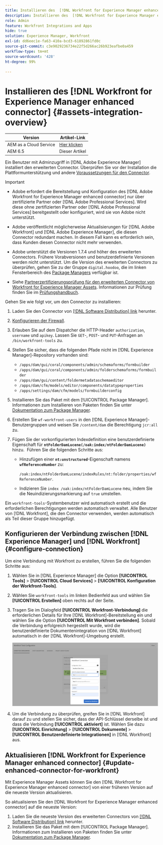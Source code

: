 ```yaml
---
title: Installieren des  [!DNL Workfront for Experience Manager enhanced connector]
description: Installieren des  [!DNL Workfront for Experience Manager enhanced connector]
role: Admin
feature: Workfront Integrations and Apps
hide: true
solution: Experience Manager, Workfront
exl-id: dd6eec1e-fa63-410a-bcd3-61892861fd0c
source-git-commit: c3e9029236734e22f5d266ac26b923eafbe0a459
workflow-type: tm+mt
source-wordcount: '428'
ht-degree: 99%

---
```


# Installieren des [!DNL Workfront for Experience Manager enhanced connector] {#assets-integration-overview}

| Version | Artikel-Link |
| -------- | ---------------------------- |
| AEM as a Cloud Service | [Hier klicken](https://experienceleague.adobe.com/docs/experience-manager-cloud-service/content/assets/integrations/workfront-connector-install.html?lang=de) |
| AEM 6.5 | Dieser Artikel |

Ein Benutzer mit Adminzugriff in [!DNL Adobe Experience Manager] installiert den erweiterten Connector. Überprüfen Sie vor der Installation die Plattformunterstützung und andere [Voraussetzungen für den Connector](https://one.workfront.com/s/csh?context=2467&amp;pubname=the-new-workfront-experience).

>[!IMPORTANT]
>
>* Adobe erfordert die Bereitstellung und Konfiguration des [!DNL Adobe Workfront for Experience Manager enhanced connector] nur über zertifizierte Partner oder [!DNL Adobe Professional Services]. Wird diese ohne zertifizierten Partner oder [!DNL Adobe Professional Services] bereitgestellt oder konfiguriert, wird sie von Adobe nicht unterstützt.
>
>* Adobe veröffentlicht möglicherweise Aktualisierungen für [!DNL Adobe Workfront] und [!DNL Adobe Experience Manager], die diesen Connector redundant machen. In diesem Fall kann es erforderlich sein, dass Kunden diesen Connector nicht mehr verwenden.
>
>* Adobe unterstützt die Versionen 1.7.4 und höher des erweiterten Connectors. Frühere Vorabversionen und benutzerdefinierte Versionen werden nicht unterstützt. Um die Version des erweiterten Connectors zu überprüfen, gehen Sie zu der Gruppe `digital.hoodoo`, die im linken Fensterbereich des [Package Managers](https://experienceleague.adobe.com/docs/experience-manager-65-lts/administering/contentmanagement/package-manager.html?lang=en) verfügbar ist.
>
>* Siehe [Partnerzertifizierungsprüfung für den erweiterten Connector von Workfront for Experience Manager Assets](https://solutionpartners.adobe.com/solution-partners/home/applications/experience_cloud/workfront/journey/dev_core.html). Informationen zur Prüfung finden Sie im [Prüfungshandbuch](https://express.adobe.com/page/Tc7Mq6zLbPFy8/).

Gehen Sie wie folgt vor, um den Connector zu installieren:

1. Laden Sie den Connector von [[!DNL Software Distribution] link](https://experience.adobe.com/#/downloads/content/software-distribution/en/aem.html?package=/content/software-distribution/en/details.html/content/dam/aem/public/adobe/packages/cq650/product/assets/workfront-tools.ui.apps.zip) herunter.
1. [Konfigurieren der Firewall](https://one.workfront.com/s/document-item?bundleId=the-new-workfront-experience&amp;topicId=Content%2FAdministration_and_Setup%2FGet_started-WF_administration%2Fconfigure-your-firewall.html?lang=de).
1. Erlauben Sie auf dem Dispatcher die HTTP-Header `authorization`, `username` und `apikey`. Lassen Sie `GET`-, `POST`- und `PUT`-Anfragen an `/bin/workfront-tools` zu.
1. Stellen Sie sicher, dass die folgenden Pfade nicht im [!DNL Experience Manager]-Repository vorhanden sind:

   * `/apps/dam/gui/coral/components/admin/schemaforms/formbuilder`
   * `/apps/dam/gui/coral/components/admin/folderschemaforms/formbuilder`
   * `/apps/dam/gui/content/foldermetadataschemaeditor`
   * `/apps/dam/cfm/models/editor/components/datatypeproperties`
   * `/apps/settings/dam/cfm/models/formbuilderconfig`

1. Installieren Sie das Paket mit dem [!UICONTROL Package Manager]. Informationen zum Installieren von Paketen finden Sie unter [Dokumentation zum Package Manager](/help/sites-administering/package-manager.md).
1. Erstellen Sie `wf-workfront-users` in den [!DNL Experience Manager]-Benutzergruppen und weisen Sie `/content/dam` die Berechtigung `jcr:all` zu.
1. Fügen Sie der vorkonfigurierten Indexdefinition eine benutzerdefinierte Eigenschaft für **`ntFolderDamLucene(/oak:index/ntFolderDamLucene)`** hinzu.  Führen Sie die folgenden Schritte aus:
   * Hinzufügen einer **`nt:unstructured`**-Eigenschaft namens **`wfReferenceNumber`** zu:

     `/oak:index/ntFolderDamLucene/indexRules/nt:folder/properties/wfReferenceNumber`.
   * Indizieren Sie `index /oak:index/ntFolderDamLucene` neu, indem Sie die Neuindizierungsmarkierung auf `true` umstellen.

Ein `workfront-tools`-Systembenutzer wird automatisch erstellt und die erforderlichen Berechtigungen werden automatisch verwaltet. Alle Benutzer von [!DNL Workfront], die den Connector verwenden, werden automatisch als Teil dieser Gruppe hinzugefügt.

## Konfigurieren der Verbindung zwischen [!DNL Experience Manager] und [!DNL Workfront] {#configure-connection}

Um eine Verbindung mit Workfront zu erstellen, führen Sie die folgenden Schritte aus:

1. Wählen Sie in [!DNL Experience Manager] die Option **[!UICONTROL Tools]** > **[!UICONTROL Cloud Services]** > **[!UICONTROL Konfiguration der Workfront-Tools]**.

1. Wählen Sie `workfront-tools` im linken Bedienfeld aus und wählen Sie **[!UICONTROL Erstellen]** oben rechts auf der Seite.

1. Tragen Sie im Dialogfeld **[!UICONTROL Workfront-Verbindung]** die erforderlichen Details für Ihre [!DNL Workfront]-Bereitstellung ein und wählen Sie die Option **[!UICONTROL Mit Workfront verbinden]**. Sobald die Verbindung erfolgreich hergestellt wurde, wird die benutzerdefinierte Dokumentenintegration von [!DNL Workfront] automatisch in der [!DNL Workfront]-Umgebung erstellt.

   ![Verbinden Sie [!DNL Experience Manager] und [!DNL Workfront]](/help/assets/assets/wf-connection-config.png)

1. Um die Verbindung zu überprüfen, greifen Sie in [!DNL Workfront] darauf zu und stellen Sie sicher, dass der API-Schlüssel derselbe ist und dass die Verbindung **[!UICONTROL aktiviert]** ist. Wählen Sie dazu **[!UICONTROL Einrichtung]** > **[!UICONTROL Dokumente]** > **[!UICONTROL Benutzerdefinierte Integrationen]** in [!DNL Workfront] aus.

## Aktualisieren [!DNL Workfront for Experience Manager enhanced connector] {#update-enhanced-connector-for-workfront}

Mit Experience Manager Assets können Sie den [!DNL Workfront for Experience Manager enhanced connector] von einer früheren Version auf die neueste Version aktualisieren.

So aktualisieren Sie den [!DNL Workfront for Experience Manager enhanced connector] auf die neueste Version:

1. Laden Sie die neueste Version des erweiterten Connectors von [[!DNL Software Distribution] link](https://experience.adobe.com/#/downloads/content/software-distribution/en/aem.html?package=/content/software-distribution/en/details.html/content/dam/aem/public/adobe/packages/cq650/product/assets/workfront-tools.ui.apps.zip) herunter.
1. Installieren Sie das Paket mit dem [!UICONTROL Package Manager]. Informationen zum Installieren von Paketen finden Sie unter [Dokumentation zum Package Manager](/help/sites-administering/package-manager.md).
